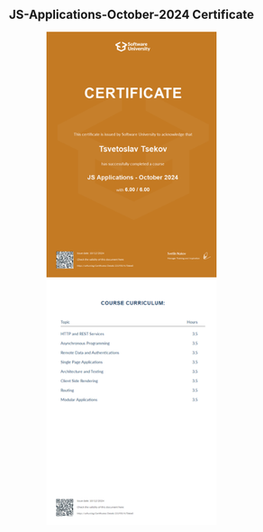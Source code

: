 <h2 align="center">JS-Applications-October-2024 Certificate</h2>
<div id="header" align="center">
  <img src="JS Applications - October 2024 - Certificate.jpeg" width = 60%>
</div> 
 
